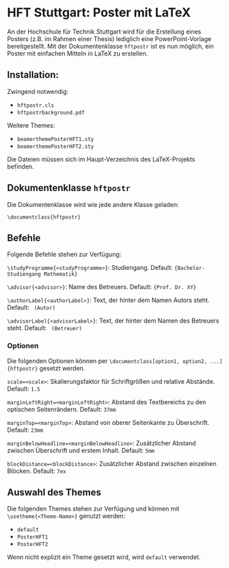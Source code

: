 # HFT Stuttgart: Poster mit LaTeX

An der Hochschule für Technik Stuttgart wird für die Erstellung eines Posters (z.B. im Rahmen einer Thesis) lediglich eine PowerPoint-Vorlage bereitgestellt.
Mit der Dokumentenklasse `hftpostr` ist es nun möglich, ein Poster mit einfachen Mitteln in LaTeX zu erstellen.


## Installation:

Zwingend notwendig:

* `hftpostr.cls`
* `hftpostrbackground.pdf`

Weitere Themes:

* `beamerthemePosterHFT1.sty`
* `beamerthemePosterHFT2.sty`

Die Dateien müssen sich im Haupt-Verzeichnis des LaTeX-Projekts befinden.


## Dokumentenklasse `hftpostr`

Die Dokumentenklasse wird wie jede andere Klasse geladen:
```
\documentclass{hftpostr}
```


## Befehle

Folgende Befehle stehen zur Verfügung:

`\studyProgramme{<studyProgramme>}`:
Studiengang. Default: `{Bachelor-Studiengang Mathematik}`

`\advisor{<advisor>}`:
Name des Betreuers. Default: `{Prof. Dr. XY}`

`\authorLabel{<authorLabel>}`:
Text, der hinter dem Namen Autors steht. Default: ` (Autor)`

`\advisorLabel{<advisorLabel>}`:
Text, der hinter dem Namen des Betreuers steht. Default: ` (Betreuer)`


### Optionen

Die folgenden Optionen können per `\documentclass[option1, option2, ...]{hftpostr}` gesetzt werden.

`scale=<scale>`:
Skalierungsfaktor für Schriftgrößen und relative Abstände. Default: `1.5`

`marginLeftRight=<marginLeftRight>`:
Abstand des Textbereichs zu den optischen Seitenrändern. Default: `37mm`

`marginTop=<marginTop>`:
Abstand von oberer Seitenkante zu Überschrift. Default: `23mm`

`marginBelowHeadline=<marginBelowHeadline>`:
Zusätzlicher Abstand zwischen Überschrift und erstem Inhalt. Default: `5mm`

`blockDistance=<blockDistance>`:
Zusätzlicher Abstand zwischen einzelnen Blöcken. Default: `7ex`


## Auswahl des Themes

Die folgenden Themes stehen zur Verfügung und können mit `\usetheme{<Theme-Name>}` genutzt werden:

* `default`
* `PosterHFT1`
* `PosterHFT2`

Wenn nicht explizit ein Theme gesetzt wird, wird `default` verwendet.
